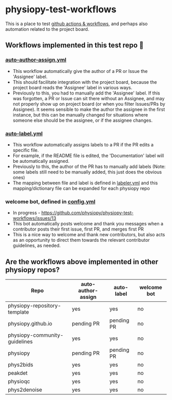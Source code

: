 # physiopy-test-workflows
This is a place to test [github actions & workflows](https://docs.github.com/en/actions), and perhaps also automation related to the project board.

## Workflows implemented in this test repo :tada:
<!-- Some workflows exist in the physiopy repos that are not listed here -->

### [auto-author-assign.yml](.github/workflows/auto-author-assign.yml) 
- This workflow automatically give the author of a PR or Issue the 'Assignee' label.
- This should facilitate integration with the project board, because the project board reads the 'Assignee' label in various ways.
- Previously to this, you had to manually add the 'Assignee' label. If this was forgotten, a PR or Issue can sit there without an Assignee, and may not properly show up on project board (or when you filter Issues/PRs by Assignee). It seems sensible to make the author the assignee in the first instance, but this can be manually changed for situations where someone else should be the assignee, or if the assignee changes. 

### [auto-label.yml](.github/workflows/auto-label.yml) 
- This workflow automatically assigns labels to a PR if the PR edits a specific file.
- For example, if the README file is edited, the 'Documentation' label will be automatically assigned.
- Previously to this, the author of the PR has to manually add labels (Note: some labels still need to be manually added, this just does the obvious ones)
- The mapping between file and label is defined in [labeler.yml](.github/labeler.yml) and this mapping/dictionary file can be expanded for each physiopy repo

### welcome bot, defined in [config.yml](https://github.com/physiopy/physiopy-test-workflows/blob/master/.github/config.yml)
- In progress - https://github.com/physiopy/physiopy-test-workflows/issues/13
- This bot automatically posts welcome and thank you messages when a contributor posts their first issue, first PR, and merges first PR
- This is a nice way to welcome and thank new contributors, but also acts as an opportunity to direct them towards the relevant contributor guidelines, as needed. 

## Are the workflows above implemented in other physiopy repos?
 
| Repo                         | auto-author-assign | auto-label | welcome bot |
| --                           | --                 | -- | -- |
| physiopy-repository-template | yes                |yes | no |
| physiopy.github.io           | pending PR         | pending PR |no |
| physiopy-community-guidelines| yes                |yes |no |
| physiopy                     | pending PR         | pending PR |no |
| phys2bids                    | yes                | yes     |no |
| peakdet                      | yes                | yes |no |
| physioqc                     | yes                | yes |no |
| phys2denoise                 | yes                | yes |no |

